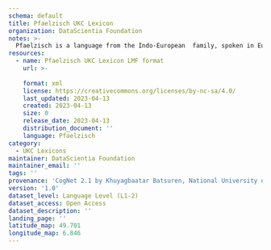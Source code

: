 ```yaml
---
schema: default
title: Pfaelzisch UKC Lexicon
organization: DataScientia Foundation
notes: >-
  Pfaelzisch is a language from the Indo-European  family, spoken in Eurasia. The UKC Lexicon of Pfaelzisch is represented as a lexico-semantic network. It consists of words, word senses, synsets, as well as sense-level and synset-level relationships.
resources:
  - name: Pfaelzisch UKC Lexicon LMF format
    url: >-
      
    format: xml
    license: https://creativecommons.org/licenses/by-nc-sa/4.0/
    last_updated: 2023-04-13
    created: 2023-04-13
    size: 0
    release_date: 2023-04-13
    distribution_document: ''
    language: Pfaelzisch
category:
  - UKC Lexicons
maintainer: DataScientia Foundation
maintainer_email: ''
tags: ''
provenance: 'CogNet 2.1 by Khuyagbaatar Batsuren, National University of Mongolia (http://cognet.ukc.disi.unitn.it); Princeton WordNet 2.1 by Princeton University (https://wordnet.princeton.edu)'
version: '1.0'
dataset_level: Language Level (L1-2)
dataset_access: Open Access
dataset_description: ''
landing_page: ''
latitude_map: 49.701
longitude_map: 6.846
---
```

